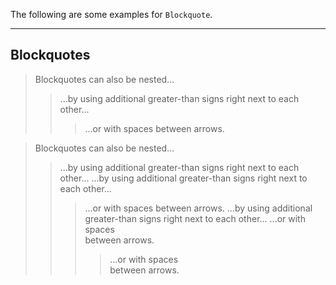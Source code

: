 The following are some examples for `Blockquote`.

---

## Blockquotes


> Blockquotes can also be nested...
>> ...by using additional greater-than signs right next to each other...
> > > ...or with spaces between arrows.

> Blockquotes can also be nested...
>> ...by using additional greater-than signs 
right next to each other...
>> ...by using additional greater-than signs 
right next to each other...
>>> ...or with spaces 
between arrows.
>>> ...by using additional greater-than signs 
right next to each other...
>>> ...or with spaces \
between arrows.
>>>> ...or with spaces \
between arrows.
